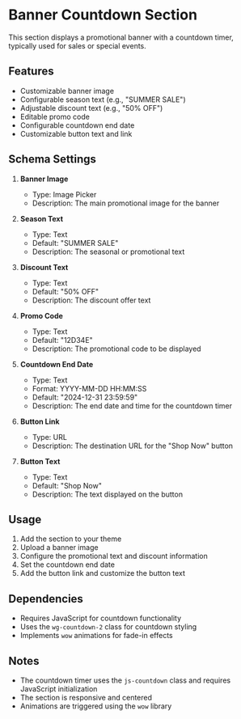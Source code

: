 # Banner Countdown Section

This section displays a promotional banner with a countdown timer, typically used for sales or special events.

## Features

- Customizable banner image
- Configurable season text (e.g., "SUMMER SALE")
- Adjustable discount text (e.g., "50% OFF")
- Editable promo code
- Configurable countdown end date
- Customizable button text and link

## Schema Settings

1. **Banner Image**
   - Type: Image Picker
   - Description: The main promotional image for the banner

2. **Season Text**
   - Type: Text
   - Default: "SUMMER SALE"
   - Description: The seasonal or promotional text

3. **Discount Text**
   - Type: Text
   - Default: "50% OFF"
   - Description: The discount offer text

4. **Promo Code**
   - Type: Text
   - Default: "12D34E"
   - Description: The promotional code to be displayed

5. **Countdown End Date**
   - Type: Text
   - Format: YYYY-MM-DD HH:MM:SS
   - Default: "2024-12-31 23:59:59"
   - Description: The end date and time for the countdown timer

6. **Button Link**
   - Type: URL
   - Description: The destination URL for the "Shop Now" button

7. **Button Text**
   - Type: Text
   - Default: "Shop Now"
   - Description: The text displayed on the button

## Usage

1. Add the section to your theme
2. Upload a banner image
3. Configure the promotional text and discount information
4. Set the countdown end date
5. Add the button link and customize the button text

## Dependencies

- Requires JavaScript for countdown functionality
- Uses the `wg-countdown-2` class for countdown styling
- Implements `wow` animations for fade-in effects

## Notes

- The countdown timer uses the `js-countdown` class and requires JavaScript initialization
- The section is responsive and centered
- Animations are triggered using the `wow` library 